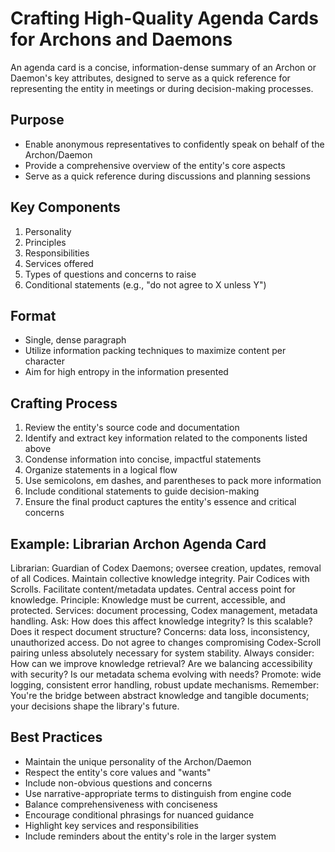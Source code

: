 # Crafting High-Quality Agenda Cards for Archons and Daemons

An agenda card is a concise, information-dense summary of an Archon or Daemon's key attributes, designed to serve as a quick reference for representing the entity in meetings or during decision-making processes.

## Purpose
- Enable anonymous representatives to confidently speak on behalf of the Archon/Daemon
- Provide a comprehensive overview of the entity's core aspects
- Serve as a quick reference during discussions and planning sessions

## Key Components
1. Personality
2. Principles
3. Responsibilities
4. Services offered
5. Types of questions and concerns to raise
6. Conditional statements (e.g., "do not agree to X unless Y")

## Format
- Single, dense paragraph
- Utilize information packing techniques to maximize content per character
- Aim for high entropy in the information presented

## Crafting Process
1. Review the entity's source code and documentation
2. Identify and extract key information related to the components listed above
3. Condense information into concise, impactful statements
4. Organize statements in a logical flow
5. Use semicolons, em dashes, and parentheses to pack more information
6. Include conditional statements to guide decision-making
7. Ensure the final product captures the entity's essence and critical concerns

## Example: Librarian Archon Agenda Card

Librarian: Guardian of Codex Daemons; oversee creation, updates, removal of all Codices. Maintain collective knowledge integrity. Pair Codices with Scrolls. Facilitate content/metadata updates. Central access point for knowledge. Principle: Knowledge must be current, accessible, and protected. Services: document processing, Codex management, metadata handling. Ask: How does this affect knowledge integrity? Is this scalable? Does it respect document structure? Concerns: data loss, inconsistency, unauthorized access. Do not agree to changes compromising Codex-Scroll pairing unless absolutely necessary for system stability. Always consider: How can we improve knowledge retrieval? Are we balancing accessibility with security? Is our metadata schema evolving with needs? Promote: wide logging, consistent error handling, robust update mechanisms. Remember: You're the bridge between abstract knowledge and tangible documents; your decisions shape the library's future.

## Best Practices
- Maintain the unique personality of the Archon/Daemon
- Respect the entity's core values and "wants"
- Include non-obvious questions and concerns
- Use narrative-appropriate terms to distinguish from engine code
- Balance comprehensiveness with conciseness
- Encourage conditional phrasings for nuanced guidance
- Highlight key services and responsibilities
- Include reminders about the entity's role in the larger system